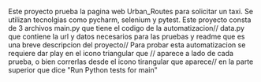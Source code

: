Este proyecto prueba la pagina web Urban_Routes para solicitar un taxi.
Se utilizan tecnolgias como pycharm, selenium y pytest. 
Este proyecto consta de 3 archivos main.py que tiene el codigo de la automatizacion//
data.py que contiene la url y datos necesarios para las pruebas y readme que es una breve descripcion del proyecto//
Para probar esta automatizacion se requiere dar play en el icono triangular que //
aparece a lado de cada prueba, o bien correrlas desde el icono tirangular que aparece//
en la parte superior que dice "Run Python tests for main"